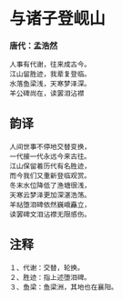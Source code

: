 与诸子登岘山
==
**唐代：孟浩然**

    人事有代谢，往来成古今。
    江山留胜迹，我辈复登临。
    水落鱼梁浅，天寒梦泽深。
    羊公碑尚在，读罢泪沾襟

韵译
--
    人间世事不停地交替变换，
    一代接一代永远今来古往。
    江山保留着历代有名胜迹，
    而今我们又重新登临观赏。
    冬末水位降低了渔塘很浅，
    天寒云梦泽更加深湛浩荡。
    羊祜堕泪碑依然巍峨矗立，
    读罢碑文泪沾襟无限感伤。

注释
--
    １、代谢：交替，轮换。
    ２、胜迹：指上述堕泪碑。
    ３、鱼梁：鱼梁洲，其地也在襄阳。
